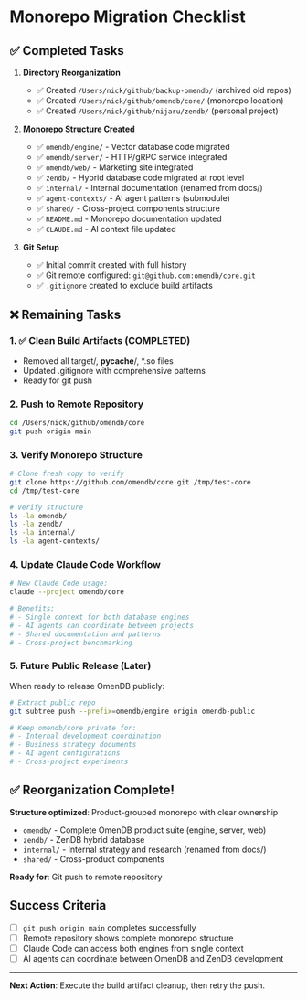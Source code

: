 # Monorepo Migration Checklist

## ✅ Completed Tasks

1. **Directory Reorganization**
   - ✅ Created `/Users/nick/github/backup-omendb/` (archived old repos)
   - ✅ Created `/Users/nick/github/omendb/core/` (monorepo location)
   - ✅ Created `/Users/nick/github/nijaru/zendb/` (personal project)

2. **Monorepo Structure Created**
   - ✅ `omendb/engine/` - Vector database code migrated
   - ✅ `omendb/server/` - HTTP/gRPC service integrated
   - ✅ `omendb/web/` - Marketing site integrated
   - ✅ `zendb/` - Hybrid database code migrated at root level
   - ✅ `internal/` - Internal documentation (renamed from docs/)
   - ✅ `agent-contexts/` - AI agent patterns (submodule)
   - ✅ `shared/` - Cross-project components structure
   - ✅ `README.md` - Monorepo documentation updated
   - ✅ `CLAUDE.md` - AI context file updated

3. **Git Setup**
   - ✅ Initial commit created with full history
   - ✅ Git remote configured: `git@github.com:omendb/core.git`
   - ✅ `.gitignore` created to exclude build artifacts

## ❌ Remaining Tasks

### 1. ✅ Clean Build Artifacts (COMPLETED)
- Removed all target/, __pycache__/, *.so files
- Updated .gitignore with comprehensive patterns
- Ready for git push

### 2. Push to Remote Repository
```bash
cd /Users/nick/github/omendb/core
git push origin main
```

### 3. Verify Monorepo Structure
```bash
# Clone fresh copy to verify
git clone https://github.com/omendb/core.git /tmp/test-core
cd /tmp/test-core

# Verify structure
ls -la omendb/
ls -la zendb/
ls -la internal/
ls -la agent-contexts/
```

### 4. Update Claude Code Workflow
```bash
# New Claude Code usage:
claude --project omendb/core

# Benefits:
# - Single context for both database engines
# - AI agents can coordinate between projects  
# - Shared documentation and patterns
# - Cross-project benchmarking
```

### 5. Future Public Release (Later)
When ready to release OmenDB publicly:
```bash
# Extract public repo
git subtree push --prefix=omendb/engine origin omendb-public

# Keep omendb/core private for:
# - Internal development coordination
# - Business strategy documents  
# - AI agent configurations
# - Cross-project experiments
```

## ✅ Reorganization Complete!

**Structure optimized**: Product-grouped monorepo with clear ownership
- `omendb/` - Complete OmenDB product suite (engine, server, web)
- `zendb/` - ZenDB hybrid database
- `internal/` - Internal strategy and research (renamed from docs/)
- `shared/` - Cross-product components

**Ready for**: Git push to remote repository

## Success Criteria

- [ ] `git push origin main` completes successfully
- [ ] Remote repository shows complete monorepo structure
- [ ] Claude Code can access both engines from single context
- [ ] AI agents can coordinate between OmenDB and ZenDB development

---

**Next Action**: Execute the build artifact cleanup, then retry the push.
